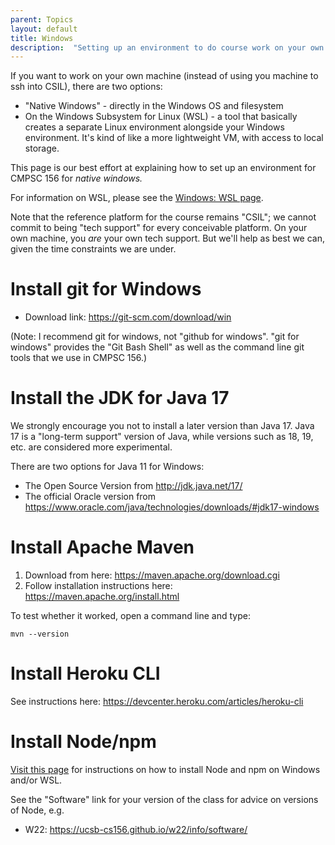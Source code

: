 ```yaml
---
parent: Topics
layout: default
title: Windows
description:  "Setting up an environment to do course work on your own Windows machine (not ssh'ing into CSIL)"
---
```


If you want to work on your own machine (instead of using you machine to ssh into CSIL), there are two options:

* "Native Windows" - directly in the Windows OS and filesystem 
* On the Windows Subsystem for Linux (WSL) - a tool that basically creates a separate Linux environment alongside your Windows environment. 
  It's kind of like a more lightweight VM, with access to local storage.
  
This page is our best effort at explaining how to set up an environment for CMPSC 156 for *native windows.*

For information on WSL, please see the [Windows: WSL page](/topics/windows_wsl/). 

Note that the reference platform for the course remains "CSIL"; we cannot commit to being "tech support" for every conceivable platform.  On your own machine, you *are* your own tech support.  But we'll help as best we can, given the time constraints we are under.
    
# Install git for Windows

* Download link: <https://git-scm.com/download/win>

(Note: I recommend git for windows, not "github for windows".  "git for windows" provides the "Git Bash Shell" as well as the command line git tools that we use in CMPSC 156.)

# Install the JDK for Java 17

We strongly encourage you not to install a later version than Java 17.  Java 17 is a "long-term support" version of Java, while versions such as 18, 19, etc. are considered more experimental.

There are two options for Java 11 for Windows:
* The Open Source Version from <http://jdk.java.net/17/>
* The official Oracle version from <https://www.oracle.com/java/technologies/downloads/#jdk17-windows>

# Install Apache Maven

1. Download from here: <https://maven.apache.org/download.cgi>
2. Follow installation instructions here: <https://maven.apache.org/install.html>

To test whether it worked, open a command line and type:

```
mvn --version
```

# Install Heroku CLI

See instructions here: <https://devcenter.heroku.com/articles/heroku-cli>

# Install Node/npm

[Visit this page](/topics/node_windows/) for instructions on how to install Node and npm on Windows and/or WSL.

See the "Software" link for your version of the class for advice on versions of Node, e.g.
* W22: <https://ucsb-cs156.github.io/w22/info/software/>
